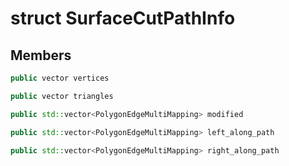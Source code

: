 # struct SurfaceCutPathInfo


## Members

```cpp
public vector vertices

```

```cpp
public vector triangles

```

```cpp
public std::vector<PolygonEdgeMultiMapping> modified

```

```cpp
public std::vector<PolygonEdgeMultiMapping> left_along_path

```

```cpp
public std::vector<PolygonEdgeMultiMapping> right_along_path

```



